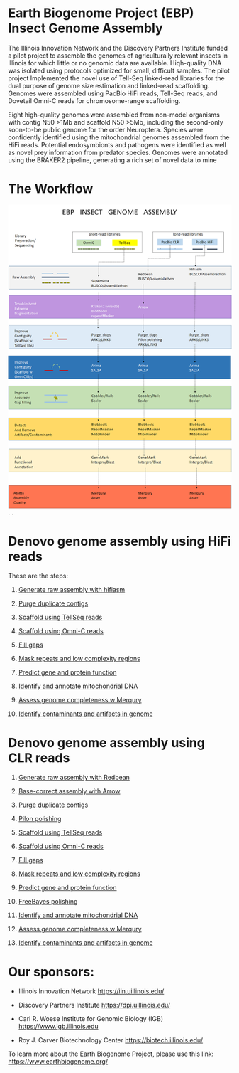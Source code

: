 # Earth Biogenome Project (EBP) Insect Genome Assembly


The Illinois Innovation Network and the Discovery Partners Institute funded a pilot project to assemble the genomes of agriculturally relevant insects in Illinois for which little or no genomic data are available. Hiqh-quality DNA was isolated using protocols optimized for small, difficult samples. The pilot project Implemented the novel use of Tell-Seq linked-read libraries for the dual purpose of genome size estimation and linked-read scaffolding. Genomes were assembled using PacBio HiFi reads, Tell-Seq reads, and Dovetail Omni-C reads for chromosome-range scaffolding. 

Eight high-quality genomes were assembled from non-model organisms with contig N50 >1Mb and scaffold N50 >5Mb, including the second-only soon-to-be public genome for the order Neuroptera. Species were confidently identified using the mitochondrial genomes assembled from the HiFi reads. Potential endosymbionts and pathogens were identified as well as novel prey information from predator species. Genomes were annotated using the BRAKER2 pipeline, generating a rich set of novel data to mine


# The Workflow

<p>
<img align="left" src="./docs/EBP_Workflow_1.png" />

</br></br></br>
</p>

<p>
</br></br></br>
</p>

.
.


# Denovo genome assembly using HiFi reads

These are the steps:


1. [Generate raw assembly with hifiasm](/scripts/Raw_assembly/README.md)

2. [Purge duplicate contigs](/scripts/purge_dups/README.md)

3. [Scaffold using TellSeq reads](/scripts/scaffolding/README.md)

4. [Scaffold using Omni-C reads](/scripts/scaffolding/README.md)

5. [Fill gaps](/scripts/gap_filling_and_masking//README.md)

6. [Mask repeats and low complexity regions](/scripts/gap_filling_and_masking/README.md)

7. [Predict gene and protein function](/scripts/Annotation/README.md)

8. [Identify and annotate mitochondrial DNA](/scripts/mitofinder/README.md)

9. [Assess genome completeness w Merqury](/scripts/Merqury_completeness/README.md)

10. [Identify contaminants and artifacts in genome](/scripts/blobtools_contaminants_detection/README.md)



# Denovo genome assembly using CLR reads

1. [Generate raw assembly with Redbean](/scripts/Raw_assembly//README.md)

2. [Base-correct assembly with Arrow](/scripts/Arrow_polish/README.md)

3. [Purge duplicate contigs](/scripts/purge_dups/README.md)

4. [Pilon polishing](/scripts/pilon_polishing/README.md)

5. [Scaffold using TellSeq reads](/scripts/scaffolding/README.md)

6. [Scaffold using Omni-C reads](/scripts/scaffolding/README.md)

7. [Fill gaps](/scripts/gap_filling_and_masking//README.md)

8. [Mask repeats and low complexity regions](/scripts/gap_filling_and_masking/README.md)

9. [Predict gene and protein function](/scripts/Annotation/README.md)

10. [FreeBayes polishing](/scripts/FreeBayes_polishing/README.md)

11. [Identify and annotate mitochondrial DNA](/scripts/mitofinder/README.md)

12. [Assess genome completeness w Merqury](/scripts/Merqury_completeness/README.md)

13. [Identify contaminants and artifacts in genome](/scripts/blobtools_contaminants_detection/README.md)



# Our sponsors: 

- Illinois Innovation Network https://iin.uillinois.edu/

- Discovery Partners Institute https://dpi.uillinois.edu/

- Carl R. Woese Institute for Genomic Biology (IGB) https://www.igb.illinois.edu

- Roy J. Carver Biotechnology Center https://biotech.illinois.edu/


To learn more about the Earth Biogenome Project, please use this link: https://www.earthbiogenome.org/





